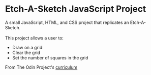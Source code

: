  <h1>Etch-A-Sketch JavaScript Project</h1>
 <p>
 A small JavaScript, HTML, and CSS project that replicates an Etch-A-Sketch.
 <br>
 <br>
  This project allows a user to:
 <ul>
  <li> Draw on a grid</li>
  <li> Clear the grid</li>
  <li> Set the number of squares in the grid</li>
  </ul>
  
 
 

From The Odin Project's [curriculum](http://www.theodinproject.com/courses/web-development-101/lessons/html-css)
